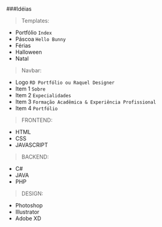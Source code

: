 ###Idéias
> Templates:
- Portfólio `Index` 
- Páscoa `Hello Bunny`
- Férias
- Halloween
- Natal

> Navbar:
- Logo `RD Portfólio ou Raquel Designer`
- Item 1 `Sobre`
- Item 2 `Expecialidades`
- Item 3 `Formação Acadêmica & Experiência Profissional`
- Item 4 `Portfólio`

>FRONTEND:
- HTML
- CSS
- JAVASCRIPT

>BACKEND:
- C#
- JAVA
- PHP

>DESIGN:
- Photoshop
- Illustrator
- Adobe XD
